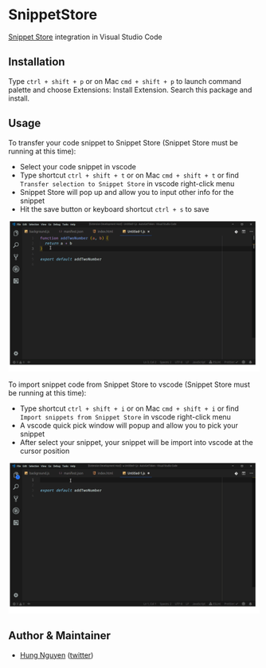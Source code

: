 # SnippetStore

[Snippet Store](https://github.com/ZeroX-DG/SnippetStore) integration in Visual Studio Code

## Installation

Type `ctrl + shift + p` or on Mac `cmd + shift + p` to launch command palette and choose Extensions: Install Extension. Search this package and install.

## Usage

To transfer your code snippet to Snippet Store (Snippet Store must be running at this time):

- Select your code snippet in vscode
- Type shortcut `ctrl + shift + t` or on Mac `cmd + shift + t` or find `Transfer selection to Snippet Store` in vscode right-click menu
- Snippet Store will pop up and allow you to input other info for the snippet
- Hit the save button or keyboard shortcut `ctrl + s` to save

![](assets/transfer.gif)

To import snippet code from Snippet Store to vscode (Snippet Store must be running at this time):

- Type shortcut `ctrl + shift + i` or on Mac `cmd + shift + i` or find `Import snippets from Snippet Store` in vscode right-click menu
- A vscode quick pick window will popup and allow you to pick your snippet
- After select your snippet, your snippet will be import into vscode at the cursor position

![](assets/import.gif)

## Author & Maintainer

- [Hung Nguyen](https://github.com/ZeroX-DG) ([twitter](https://twitter.com/?lang=vi))

